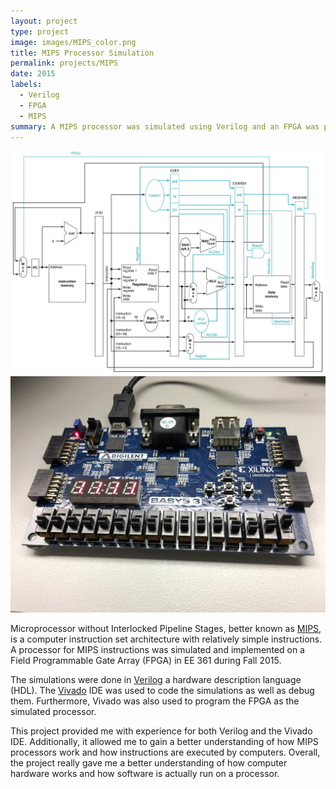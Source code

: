 ```yaml
---
layout: project
type: project
image: images/MIPS_color.png
title: MIPS Processor Simulation
permalink: projects/MIPS
date: 2015
labels:
  - Verilog
  - FPGA
  - MIPS
summary: A MIPS processor was simulated using Verilog and an FPGA was programmed to demonstrate the simulation on hardware.
---
```


<img class="ui image" src="../images/MIPS.jpg">
<img class="ui image" src="../images/FPGA.png">

Microprocessor without Interlocked Pipeline Stages, better known as [MIPS](https://en.wikipedia.org/wiki/MIPS_instruction_set), is a computer instruction set architecture with relatively simple instructions. A processor for MIPS instructions was simulated and implemented on a Field Programmable Gate Array (FPGA) in EE 361 during Fall 2015.

The simulations were done in [Verilog](http://www.verilog.com/) a hardware description language (HDL). The [Vivado](http://www.xilinx.com/support/university/vivado.html) IDE was used to code the simulations as well as debug them. Furthermore, Vivado was also used to program the FPGA as the simulated processor.

This project provided me with experience for both Verilog and the Vivado IDE. Additionally, it allowed me to gain a better understanding of how MIPS processors work and how instructions are executed by computers. Overall, the project really gave me a better understanding of how computer hardware works and how software is actually run on a processor.
 
